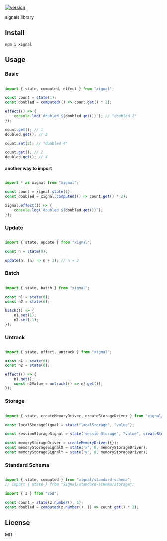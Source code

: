 [![version](https://badgen.net/npm/v/xignal)](https://www.npmjs.com/package/xignal)

signals library

## Install

`npm i xignal`

## Usage

### Basic

```ts

import { state, computed, effect } from "xignal";

const count = state(1);
const doubled = computed(() => count.get() * 2);

effect(() => {
	console.log(`doubled ${doubled.get()}`); // "doubled 2"
});

count.get(); // 1
doubled.get(); // 2

count.set(2); // "doubled 4"

count.get(); // 2
doubled.get(); // 4

```

#### another way to import

```ts

import * as xignal from "xignal";

const count = xignal.state(1);
const doubled = xignal.computed(() => count.get() * 2);

xignal.effect(() => {
	console.log(`doubled ${doubled.get()}`);
});

```

### Update

```ts

import { state, update } from "xignal";

const n = state(0);

update(n, (n) => n + 1); // n = 2

```

### Batch

```ts

import { state, batch } from "xignal";

const n1 = state(0);
const n2 = state(0);

batch(() => {
	n1.set(1);
	n2.set(-1);
});

```

### Untrack

```ts

import { state, effect, untrack } from "xignal";

const n1 = state(0);
const n2 = state(0);

effect(() => {
	n1.get();
	const n2Value = untrack(() => n2.get());
});

```

### Storage

```ts

import { state, createMemoryDriver, createStorageDriver } from "xignal/storage";

const localStorageSignal = state("localStorage", "value");

const sessionStorageSignal = state("sessionStorage", "value", createStorageDriver(sessionStorage));

const memoryStorageDriver = createMemoryDriver({});
const memoryStorageSignalX = state("x", 0, memoryStorageDriver);
const memoryStorageSignalY = state("y", 0, memoryStorageDriver);

```

### Standard Schema

```ts

import { state, computed } from "xignal/standard-schema";
// import { state } from "xignal/standard-schema/storage";

import { z } from "zod";

const count = state(z.number(), 1);
const doubled = computed(z.number(), () => count.get() * 2);

```

## License

MIT